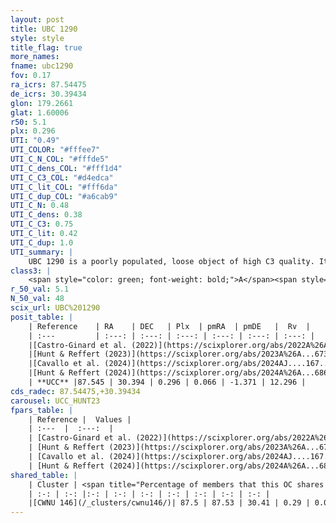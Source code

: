 ```yaml
---
layout: post
title: UBC 1290
style: style
title_flag: true
more_names: 
fname: ubc1290
fov: 0.17
ra_icrs: 87.54475
de_icrs: 30.39434
glon: 179.2661
glat: 1.60006
r50: 5.1
plx: 0.296
UTI: "0.49"
UTI_COLOR: "#fffee7"
UTI_C_N_COL: "#fffde5"
UTI_C_dens_COL: "#fff1d4"
UTI_C_C3_COL: "#d4edca"
UTI_C_lit_COL: "#fff6da"
UTI_C_dup_COL: "#a6cab9"
UTI_C_N: 0.48
UTI_C_dens: 0.38
UTI_C_C3: 0.75
UTI_C_lit: 0.42
UTI_C_dup: 1.0
UTI_summary: |
    UBC 1290 is a poorly populated, loose object of high C3 quality. It was recently reported in the literature. This object shares a large percentage of members with a later reported entry.
class3: |
    <span style="color: green; font-weight: bold;">A</span><span style="color: #FFC300; font-weight: bold;">B</span>
r_50_val: 5.1
N_50_val: 48
scix_url: UBC%201290
posit_table: |
    | Reference    | RA    | DEC   | Plx  | pmRA  | pmDE   |  Rv  |
    | :---         | :---: | :---: | :---: | :---: | :---: | :---: |
    |[Castro-Ginard et al. (2022)](https://scixplorer.org/abs/2022A%26A...661A.118C) | 87.53 | 30.39 | 0.31 | 0.07 | -1.37 | -- |
    |[Hunt & Reffert (2023)](https://scixplorer.org/abs/2023A%26A...673A.114H) | 87.561 | 30.398 | 0.295 | 0.067 | -1.369 | 12.328 |
    |[Cavallo et al. (2024)](https://scixplorer.org/abs/2024AJ....167...12C) | 87.52 | 30.387 | 0.295 | -- | -- | -- |
    |[Hunt & Reffert (2024)](https://scixplorer.org/abs/2024A%26A...686A..42H) | 87.561 | 30.398 | 0.295 | 0.067 | -1.369 | 12.328 |
    | **UCC** |87.545 | 30.394 | 0.296 | 0.066 | -1.371 | 12.296 | 
cds_radec: 87.54475,+30.39434
carousel: UCC_HUNT23
fpars_table: |
    | Reference |  Values |
    | :---  |  :---:  |
    | [Castro-Ginard et al. (2022)](https://scixplorer.org/abs/2022A%26A...661A.118C) | `AV=0.97, Dist=3988, logAge=7.863` |
    | [Hunt & Reffert (2023)](https://scixplorer.org/abs/2023A%26A...673A.114H) | `AV50=1.031, diffAV50=1.293, MOD50=12.438, logAge50=8.329` |
    | [Cavallo et al. (2024)](https://scixplorer.org/abs/2024AJ....167...12C) | `AV50=1.25, dMod50=12.63, logAge50=8.12, [Fe/H]50=0.4` |
    | [Hunt & Reffert (2024)](https://scixplorer.org/abs/2024A%26A...686A..42H) | `MassJ=350.001` |
shared_table: |
    | Cluster | <span title="Percentage of members that this OC shares with the ones listed">%</span>   | RA   | DEC   | Plx   | pmRA  | pmDE  | Rv | UTI |
    | :-: | :-: |:-: | :-: | :-: | :-: | :-: | :-: | :-: |
    |[CWNU 146](/_clusters/cwnu146/)| 87.5 | 87.53 | 30.41 | 0.29 | 0.07 | -1.38 | 12.3 |0.03 |
---
```

